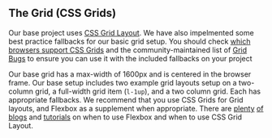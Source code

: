 ## The Grid (CSS Grids)

Our base project uses [CSS Grid Layout](https://developer.mozilla.org/en-US/docs/Web/CSS/CSS_Grid_Layout). We have also impelmented some best practice fallbacks for our basic grid setup. You should check [which browsers support CSS Grids](https://caniuse.com/#feat=css-grid) and the community-maintained list of [Grid Bugs](https://github.com/rachelandrew/gridbugs) to ensure you can use it with the included fallbacks on your project

Our base grid has a max-width of 1600px and is centered in the browser frame. Our base setup includes two example grid layouts setup on a two-column grid, a full-width grid item (`l-1up`), and a two column grid. Each has appropriate fallbacks. We recommend that you use CSS Grids for Grid layouts, and Flexbox as a supplement when appropriate. There are [plenty](https://hackernoon.com/the-ultimate-css-battle-grid-vs-flexbox-d40da0449faf) [of](https://www.smashingmagazine.com/2018/04/best-practices-grid-layout/#grid-in-combination-with-other-layout-mechanisms) [blogs](https://rachelandrew.co.uk/archives/2016/03/30/should-i-use-grid-or-flexbox/) and [tutorials](https://www.youtube.com/watch?v=hs3piaN4b5I) on when to use Flexbox and when to use CSS Grid Layout.
